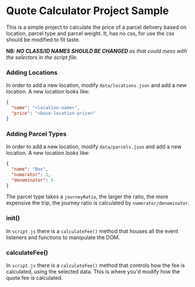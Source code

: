 # Quote Calculator Project Sample

This is a simple project to calculate the price of a parcel
delivery based on location, parcel type and parcel weight.
It, has no css, for use the css should be modified to fit taste.

<b>NB: *NO CLASS/ID NAMES SHOULD BE CHANGED* </b>
*as that could mess with the selectors in the script file.*

### Adding Locations

In order to add a new location, modify `data/locations.json`
and add a new location. A new location looks like: <br />

~~~json
{
  "name": "<location-name>",
  "price": "<base-location-price>"
}
~~~

### Adding Parcel Types

In order to add a new location, modify `data/parcels.json`
and add a new location. A new location looks like: <br />

~~~json
{
  "name": "Box",
  "numerator": 2,
  "denominator": 5
}
~~~
The parcel type takes a `journeyRatio`, the larger the ratio,
the more expensive the trip, the journey ratio is calculated by 
`numerator/denominator`.

### init()
In `script.js` there is a `calculateFee()` method that houses all the event listeners and 
functions to manipulate the DOM. 

### calculateFee()
In `script.js` there is a `calculateFee()` method that controls how
the fee is calculated, using the selected data.
This is where you'd modify how the quote fee is calculated.